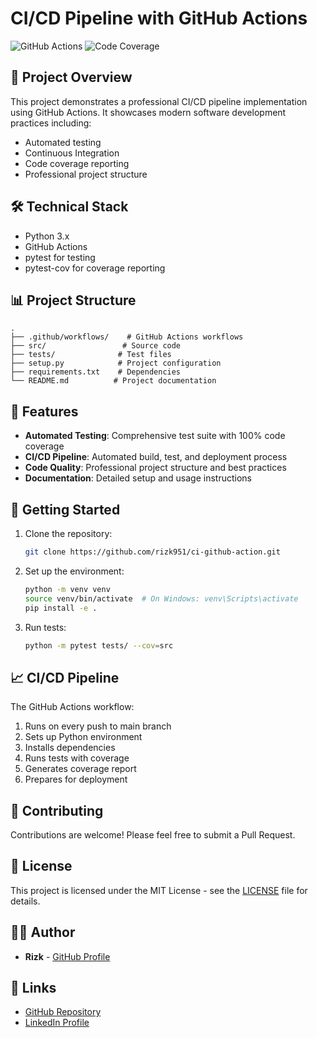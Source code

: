 # CI/CD Pipeline with GitHub Actions

![GitHub Actions](https://github.com/rizk951/ci-github-action/actions/workflows/main.yml/badge.svg)
![Code Coverage](https://img.shields.io/badge/coverage-100%25-brightgreen)

## 🚀 Project Overview
This project demonstrates a professional CI/CD pipeline implementation using GitHub Actions. It showcases modern software development practices including:
- Automated testing
- Continuous Integration
- Code coverage reporting
- Professional project structure

## 🛠️ Technical Stack
- Python 3.x
- GitHub Actions
- pytest for testing
- pytest-cov for coverage reporting

## 📊 Project Structure
```
.
├── .github/workflows/    # GitHub Actions workflows
├── src/                 # Source code
├── tests/              # Test files
├── setup.py            # Project configuration
├── requirements.txt    # Dependencies
└── README.md          # Project documentation
```

## 🧪 Features
- **Automated Testing**: Comprehensive test suite with 100% code coverage
- **CI/CD Pipeline**: Automated build, test, and deployment process
- **Code Quality**: Professional project structure and best practices
- **Documentation**: Detailed setup and usage instructions

## 🚀 Getting Started
1. Clone the repository:
   ```bash
   git clone https://github.com/rizk951/ci-github-action.git
   ```

2. Set up the environment:
   ```bash
   python -m venv venv
   source venv/bin/activate  # On Windows: venv\Scripts\activate
   pip install -e .
   ```

3. Run tests:
   ```bash
   python -m pytest tests/ --cov=src
   ```

## 📈 CI/CD Pipeline
The GitHub Actions workflow:
1. Runs on every push to main branch
2. Sets up Python environment
3. Installs dependencies
4. Runs tests with coverage
5. Generates coverage report
6. Prepares for deployment

## 🤝 Contributing
Contributions are welcome! Please feel free to submit a Pull Request.

## 📝 License
This project is licensed under the MIT License - see the [LICENSE](LICENSE) file for details.

## 👨‍💻 Author
- **Rizk** - [GitHub Profile](https://github.com/rizk951)

## 🔗 Links
- [GitHub Repository](https://github.com/rizk951/ci-github-action)
- [LinkedIn Profile](https://www.linkedin.com/in/your-profile)  <!-- Replace with your LinkedIn profile -->

